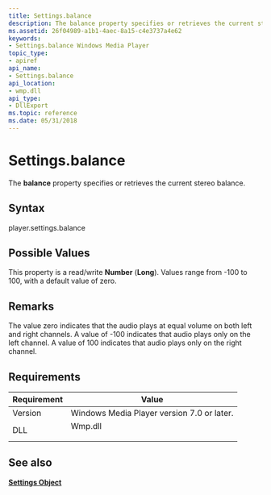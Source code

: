 ```yaml
---
title: Settings.balance
description: The balance property specifies or retrieves the current stereo balance.
ms.assetid: 26f04989-a1b1-4aec-8a15-c4e3737a4e62
keywords:
- Settings.balance Windows Media Player
topic_type:
- apiref
api_name:
- Settings.balance
api_location:
- wmp.dll
api_type:
- DllExport
ms.topic: reference
ms.date: 05/31/2018
---
```


# Settings.balance

The **balance** property specifies or retrieves the current stereo balance.

## Syntax

player.settings.balance

## Possible Values

This property is a read/write **Number** (**Long**). Values range from  -100 to 100, with a default value of zero.

## Remarks

The value zero indicates that the audio plays at equal volume on both left and right channels. A value of  -100 indicates that audio plays only on the left channel. A value of 100 indicates that audio plays only on the right channel.

## Requirements



| Requirement | Value |
|--------------------|------------------------------------------------------------------------------------|
| Version<br/> | Windows Media Player version 7.0 or later.<br/>                              |
| DLL<br/>     | <dl> <dt>Wmp.dll</dt> </dl> |



## See also

<dl> <dt>

[**Settings Object**](settings-object.md)
</dt> </dl>

 

 





